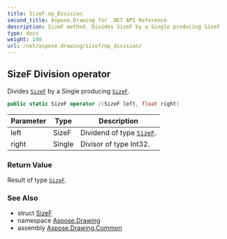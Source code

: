 ```yaml
---
title: SizeF.op_Division
second_title: Aspose.Drawing for .NET API Reference
description: SizeF method. Divides SizeF by a Single producing SizeF
type: docs
weight: 140
url: /net/aspose.drawing/sizef/op_division/
---
```

## SizeF Division operator

Divides [`SizeF`](../) by a Single producing [`SizeF`](../).

```csharp
public static SizeF operator /(SizeF left, float right)
```

| Parameter | Type | Description |
| --- | --- | --- |
| left | SizeF | Dividend of type [`SizeF`](../). |
| right | Single | Divisor of type Int32. |

### Return Value

Result of type [`SizeF`](../).

### See Also

* struct [SizeF](../)
* namespace [Aspose.Drawing](../../sizef/)
* assembly [Aspose.Drawing.Common](../../../)


